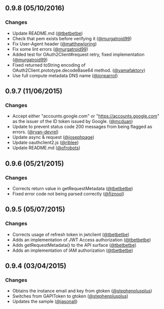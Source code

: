## 0.9.8 (05/10/2016)

### Changes

* Update README.md ([@tbetbetbe][])
* Check that pem exists before verifying it ([@murgatroid99][])
* Fix User-Agent header ([@matthewloring][])
* Fix some lint errors ([@murgatroid99][])
* Added test for OAuth2Client#request retry, fixed implementation ([@murgatroid99][])
* Fixed returned toString encoding of OAuth2Client.prototype.decodeBase64 method. ([@yamafaktory][])
* Use full compute metadata DNS name ([@jonparrot][])

## 0.9.7 (11/06/2015)

### Changes

* Accept either "accounts.google.com" or "https://accounts.google.com" as the issuer of the ID token issued by Google. ([@mcduan][])
* Update to prevent status code 200 messages from being flagged as errors. ([@ryan-devrel][])
* Update async & request ([@josephpage][])
* Update oauthclient2.js ([@riblee][])
* Update README.md ([@ofrobots][])

## 0.9.6 (05/21/2015)

### Changes

* Corrects return value in getRequestMetadata ([@tbetbetbe][])
* Fixed error code not being parsed correctly ([@fiznool][])

## 0.9.5 (05/07/2015)

### Changes

* Corrects usage of refresh token in jwtclient ([@tbetbetbe][])
* Adds an implementation of JWT Access authorization ([@tbetbetbe][])
* Adds getRequestMetadata() to the API surface ([@tbetbetbe][])
* Adds an implementation of IAM authorization ([@tbetbetbe][])

## 0.9.4 (03/04/2015)

### Changes

* Obtains the instance email and key from gtoken ([@stephenplusplus][])
* Switches from GAPIToken to gtoken ([@stephenplusplus][])
* Updates the sample ([@jasonall][])

[@fiznool]: https://github.com/fiznool
[@jasonall]: https://github.com/jasonall
[@josephpage]: https://github.com/josephpage
[@mcduan]: https://github.com/mcduan
[@ofrobots]: https://github.com/ofrobots
[@riblee]: https://github.com/riblee
[@ryan-devrel]: https://github.com/ryan-devrel
[@stephenplusplus]: https://github.com/stephenplusplus
[@tbetbetbe]: https://github.com/tbetbetbe
[@murgatroid99]: https//github.com/murgatroid99
[@matthewloring]: https://github.com/matthewloring
[@yamafaktory]: https://github.com/yamafaktory
[@jonparrot]: https://github.com/jonparrot

